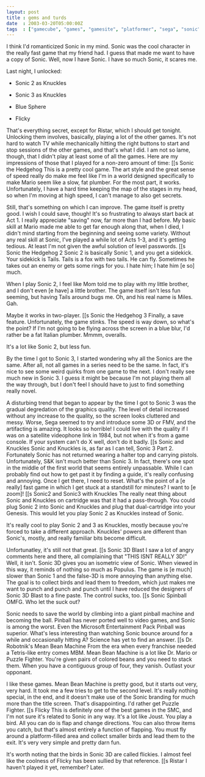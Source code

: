 ```yaml
---
layout: post
title : gems and turds
date  : 2003-03-20T05:00:00Z
tags  : ["gamecube", "games", "gamesite", "platformer", "sega", "sonic", "videogame"]
---
```

I think I'd romanticized Sonic in my mind.  Sonic was the cool character in the really fast game that my friend had.  I guess that made me want to have a copy of Sonic.  Well, now I have Sonic.  I have so much Sonic, it scares me.

Last night, I unlocked:

* Sonic 2 as Knuckles

* Sonic 3 as Knuckles

* Blue Sphere

* Flicky

That's everything secret, except for Ristar, which I should get tonight. Unlocking them involves, basically, playing a lot of the other games.  It's not hard to watch TV while mechanically hitting the right buttons to start and stop sessions of the other games, and that's what I did.  I am not so lame, though, that I didn't play at least some of all the games.  Here are my impressions of those that I played for a non-zero amount of time: [[s Sonic the Hedgehog This is a pretty cool game.  The art style and the great sense of speed really do make me feel like I'm in a world designed specifically to make Mario seem like a slow, fat plumber.  For the most part, it works.  Unfortunately, I have a hard time keeping the map of the stages in my head, so when I'm moving at high speed, I can't manage to also get secrets. 

Still, that's something on which I can improve.  The game itself is pretty good.  I wish I could save, though!  It's so frustrating to always start back at Act 1.  I really appreciate "saving" now, far more than I had before.  My basic skill at Mario made me able to get far enough along that, when I died, I didn't mind starting from the beginning and seeing some variety.  Without any real skill at Sonic, I've played a while lot of Acts 1-3, and it's getting tedious.  At least I'm not given the awful solution of level passwords. [[s Sonic the Hedgehog 2 Sonic 2 is basically Sonic 1, and you get a sidekick.  Your sidekick is Tails. Tails is a fox with two tails.  He can fly.  Sometimes he takes out an enemy or gets some rings for you.  I hate him; I hate him [e so] much.

When I play Sonic 2, I feel like Mom told me to play with my little brother, and I don't even [e have] a little brother.  The game itself isn't less fun seeming, but having Tails around bugs me.  Oh, and his real name is Miles. Gah.

Maybe it works in two-player. [[s Sonic the Hedgehog 3 Finally, a save feature.  Unfortunately, the game stinks.  The speed is way down, so what's the point?  If I'm not going to be flying across the screen in a blue blur, I'd rather be a fat Italian plumber.  Mmmm, overalls.

It's a lot like Sonic 2, but less fun.  

By the time I got to Sonic 3, I started wondering why all the Sonics are the same.  After all, not all games in a series need to be the same.  In fact, it's nice to see some weird quirks from one game to the next.  I don't really see much new in Sonic 3.  I guess it might be because I'm not playing them all the way through, but I don't feel I should have to just to find something really novel.

A disturbing trend that began to appear by the time I got to Sonic 3 was the gradual degredation of the graphics quality.  The level of detail increased without any increase to the quality, so the screen looks cluttered and messy. Worse, Sega seemed to try and introduce some 3D or FMV, and the artifacting is amazing.  It looks so horrible!  I could live with the quality if I was on a satellite videophone link in 1984, but not when it's from a game console.  If your system can't do X well, don't do it badly. [[s Sonic and Knuckles Sonic and Knuckles is, as far as I can tell, Sonic 3 Part 2.  Fortunately Sonic has not returned wearing a halter top and carrying pistols.  Unfortunately, S&K isn't much better than Sonic 3.  In fact, there's one spot in the middle of the first world that seems entirely unpassable.  While I can probably find out how to get past it by finding a guide, it's really confusing and annoying.  Once I get there, I need to reset.  What's the point of a [e really] fast game in which I get stuck at a standstill for minutes?  I want to [e zoom]! [[s Sonic2 and Sonic3 with Knuckles The really neat thing about Sonic and Knuckles on cartridge was that it had a pass-through.  You could plug Sonic 2 into Sonic and Knuckles and plug that dual-cartridge into your Genesis.  This would let you play Sonic 2 as Knuckles instead of Sonic.

It's really cool to play Sonic 2 and 3 as Knuckles, mostly because you're forced to take a different approach.  Knuckles' powers are different than Sonic's, mostly, and really familiar bits become difficult.  

Unfortunatley, it's still not that great. [[s Sonic 3D Blast I saw a lot of angry comments here and there, all complaining that "THIS ISNT REALLY 3D!"  Well, it isn't.  Sonic 3D gives you an isometric view of Sonic. When viewed in this way, it reminds of nothing so much as Populus.  The game is [e much] slower than Sonic 1 and the false-3D is more annoying than anything else.  The goal is to collect birds and lead them to freedom, which just makes me want to punch and punch and punch until I have reduced the designers of Sonic 3D Blast to a fine paste.  The control sucks, too. [[s Sonic Spinball OMFG.  Who let the suck out?

Sonic needs to save the world by climbing into a giant pinball machine and becoming the ball.  Pinball has never ported well to video games, and Sonic is among the worst.  Even the Microsoft Entertainment Pack Pinball was superior. What's less interesting than watching Sonic bounce around for a while and occasionally hitting A?  Science has yet to find an answer. [[s Dr. Robotnik's Mean Bean Machine From the era when every franchise needed a Tetris-like entry comes MBM.  Mean Bean Machine is a lot like Dr. Mario or Puzzle Fighter.  You're given pairs of colored beans and you need to stack them.  When you have a contiguous group of four, they vanish.  Outlast your opponant.

I like these games.  Mean Bean Machine is pretty good, but it starts out very, very hard.  It took me a few tries to get to the second level.  It's really nothing special, in the end, and it doesn't make use of the Sonic branding for much more than the title screen.  That's disappointing.  I'd rather get Puzzle Fighter. [[s Flicky This is definitely one of the best games in the SMC, and I'm not sure it's related to Sonic in any way.  It's a lot like Joust.  You play a bird.  All you can do is flap and change directions.  You can also throw items you catch, but that's almost entirely a function of flapping.  You must fly around a platform-filled area and collect smaller birds and lead them to the exit.  It's very very simple and pretty darn fun.  

It's worth noting that the birds in Sonic 3D are called flickies.  I almost feel like the coolness of Flicky has been sullied by that reference. [[s Ristar I haven't played it yet, remember?  Later.

